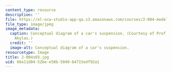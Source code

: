 ```yaml
---
content_type: resource
description: ''
file: https://ol-ocw-studio-app-qa.s3.amazonaws.com/courses/2-004-modeling-dynamics-and-control-ii-spring-2003/66e11d0452bee58b504964715edf92a1_2-004s03.jpg
file_type: image/jpeg
image_metadata:
  caption: Conceptual diagram of a car's suspension. (Courtesy of Prof. Triantaphyllos
    Akylas.)
  credit: ''
  image-alt: Conceptual diagram of a car's suspension.
resourcetype: Image
title: 2-004s03.jpg
uid: 66e11d04-52be-e58b-5049-64715edf92a1
---
```

